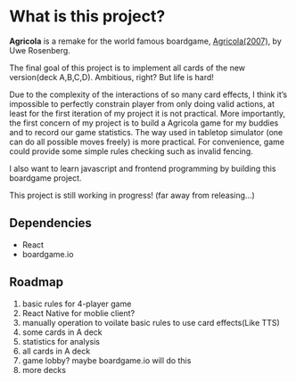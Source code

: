 #	What is this project?
**Agricola** is a remake for the world famous boardgame, [Agricola(2007)](https://www.boardgamegeek.com/boardgame/31260/agricola), by Uwe Rosenberg.

The final goal of this project is to implement all cards of the new version(deck A,B,C,D). Ambitious, right? But life is hard! 

Due to the complexity of the interactions of so many card effects, I think it’s impossible to perfectly constrain player from only doing valid actions, at least for the first iteration of my project it is not practical. 
More importantly, the first concern of my project is to build a Agricola game for my buddies and to record our game statistics. 
The way used in tabletop simulator (one can do all possible moves freely) is more practical. 
For convenience, game could provide some simple rules checking such as invalid fencing. 

I also want to learn javascript and frontend programming by building this boardgame project.

This project is still working in progress! (far away from releasing...)

##  Dependencies
-   React
-   boardgame.io

##  Roadmap
1.  basic rules for 4-player game
1.  React Native for moblie client?
1.  manually operation to voilate basic rules to use card effects(Like TTS)
1.  some cards in A deck
1.  statistics for analysis
1.  all cards in A deck
1.  game lobby? maybe boardgame.io will do this
1.  more decks
